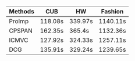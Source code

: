 | Methods | CUB      | HW       | Fashion   |
|---------|----------|----------|-----------|
| ProImp  | 118.08s  | 339.97s  | 1140.11s  |
| CPSPAN  | 162.35s  | 365.4s   | 1132.36s  |
| ICMVC   | 127.92s  | 324.33s  | 1257.11s  |
| DCG     | 135.91s  | 329.24s  | 1239.65s  |

